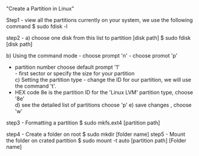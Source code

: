 \"Create a Partition in Linux\"

Step1 - view all the partitions currently on your system, we use the
following command \$ sudo fdisk -l

step2 - a) choose one disk from this list to partition \[disk path\] \$
sudo fdisk \[disk path\]  <br />

b) Using the command mode  - choose prompt \'n\'  - choose promot \'p\'
 - partition number choose default prompt \'1\'  <br /> - first sector or
specify the size for your partition <br />
c) Setting the partition type  -
change the ID for our partition, we will use the command 't'.  <br />
- HEX code 8e is the partition ID for the 'Linux LVM' partition type, choose
\'8e\'  <br />
 d) see the detailed list of partitions choose \'p\' e) save
changes , choose \'w\'

step3 - Formatting a partition \$ sudo mkfs.ext4 \[partition path\]

step4 - Create a folder on root \$ sudo mkdir \[folder name\] step5 -
Mount the folder on crated partition \$ sudo mount -t auto \[partition
path\] \[Folder name\]
